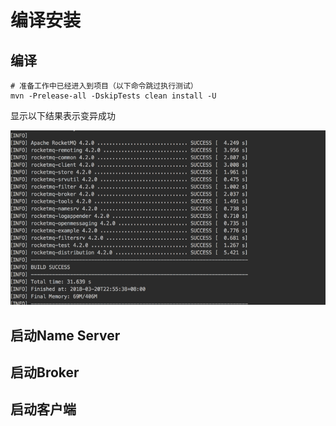 # 编译安装

## 编译

```
# 准备工作中已经进入到项目（以下命令跳过执行测试）
mvn -Prelease-all -DskipTests clean install -U
```

显示以下结果表示变异成功

![](/assets/rocket-mq-build-success.png)

## 启动Name Server

## 启动Broker

## 启动客户端



